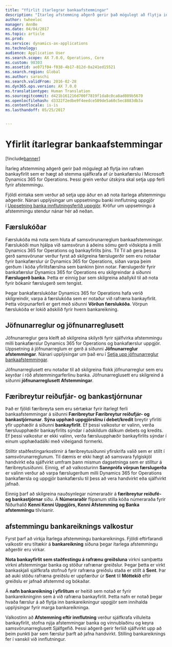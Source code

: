 ```yaml
---
title: "Yfirlit ítarlegrar bankaafstemmingar"
description: "Ítarleg afstemming aðgerð gerir það mögulegt að flytja inn rafræn bankayfirlit sem er hægt að stemma sjálfkrafa af úr bankafærslu í Microsoft Dynamics 365 for Operations.  Þessi grein verður útskýra skal setja upp ferli fyrir afstemmingu."
author: twheeloc
manager: AnnBe
ms.date: 04/04/2017
ms.topic: article
ms.prod: 
ms.service: dynamics-ax-applications
ms.technology: 
audience: Application User
ms.search.scope: AX 7.0.0, Operations, Core
ms.custom: 98303
ms.assetid: ae071f04-f038-4b17-812d-0a241ed15521
ms.search.region: Global
ms.author: saraschi
ms.search.validFrom: 2016-02-28
ms.dyn365.ops.version: AX 7.0.0
ms.translationtype: Human Translation
ms.sourcegitcommit: d421b161216d700f7819f1da8c0ca8ad089b5670
ms.openlocfilehash: d3322f2edbe9f4eedce509de5a60c5ec8883db3a
ms.contentlocale: is-is
ms.lasthandoff: 05/25/2017


---
```


# <a name="advanced-bank-reconciliation-overview"></a>Yfirlit ítarlegrar bankaafstemmingar

[!include[banner](../includes/banner.md)]


Ítarleg afstemming aðgerð gerir það mögulegt að flytja inn rafræn bankayfirlit sem er hægt að stemma sjálfkrafa af úr bankafærslu í Microsoft Dynamics 365 for Operations.  Þessi grein verður útskýra skal setja upp ferli fyrir afstemmingu.  

Fjöldi eintaka sem verður að setja upp áður en að nota ítarlega afstemmingu aðgerðir. Nánari upplýsingar um uppsetningu banki innflutning uppgjör í [Uppsetning banka innflutningsferlið uppgjör](set-up-advanced-bank-reconciliation-import-process.md).  Kröfur um uppsetningu á afstemmingu stendur nánar hér að neðan.

## <a name="transaction-codes"></a>Færslukóðar
Færslukóða má nota sem hluta af samsvörunarreglum bankaafstemmingar.  Færslukóði mun hjálpa við samsvörun á aðeins sömu gerð viðskipta á milli Dynamics 365 for Operations og bankayfirlits þíns.  Til Til að gera þessa gerð samsvörunar verður fyrst að skilgreina færslugerðir sem eru notaðar fyrir bankafærslur úr Dynamics 365 for Operations, síðan varpa þeim gerðum í kóða yfirlitsfærslna sem bankinn þinn notar.  Færslugerðir fyrir bankafærslur Dynamics 365 for Operations eru skilgreindar á síðunni **Færslugerð banka**.  Þetta er einnig þar sem skilgreina aðallykil til að nota fyrir bókanir færslugerð sem tengist. 

Þegar bankafærslukóðar Dynamics 365 for Operations hafa verið skilgreindir, varpa á færslukóða sem er notaður við rafræna bankayfirlit.  Þetta vörpunarferli er gert með síðunni **Vörðun færslukóða**.  Vörpun færslukóða er lokið aðskilið fyrir hvern bankareikning.

## <a name="matching-rules-and-matching-rule-sets"></a>Jöfnunarreglur og jöfnunarreglusett
Jöfnunarreglur gera kleift að skilgreina skilyrði fyrir sjálfvirka afstemmingu milli bankafærslur Dynamics 365 for Operations og bankafærslur uppgjör.  Uppsetning á jöfnunarreglum er gerð á síðunni **Jöfnunarreglur afstemmingar**.  Nánari upplýsingar um það eru í [Setja upp jöfnunarreglur bankaafstemmingar](set-up-bank-reconciliation-matching-rules.md). 

Jöfnunarreglusett eru notaðar til að skilgreina flokk jöfnunarreglur sem eru keyrðar í röð afstemmingarferlinu banka.  Jöfnunarreglusett eru skilgreind á síðunni **jöfnunarreglusett Afstemmingar**.

## <a name="cash-and-bank-management-parameters"></a>Færibreytur reiðufjár- og bankastjórnunar
Það er fjöldi færibreyta sem eru sértækar fyrir ítarlegt ferli bankaafstemmingar á síðunni **Færibreytur Færibreytur reiðufjár- og bankastjórnunar**.  **Sýna upphæð uppgjörslínu í debet/kredit** breytir yfirliti yfir upphæðir á síðunni **bankayfirlit**.  Ef þessi valkostur er valinn, verða færsluupphæðir bankayfirlits sýndar í aðskildum dálkum debets og kredits.  Ef þessi valkostur er ekki valinn, verða færsluupphæðir bankayfirlits sýndar í einum upphæðadálki með viðeigandi formerki. 

Stilltir staðfestingarkostirnir á færibreytusíðunni yfirskrifa valið sem er stillt í samsvörunarreglunum.  Til dæmis er ekki hægt að samsvara fylgiskjöl handvirkt eða sjálfvirkt umfram þann mismun dagsetninga sem er stilltur á færibreytusíðunni.  Einnig, ef að valkosturinn **Sannprófa vörpun færslugerða** er valinn verður að varpa færslugerðum milli Dynamics 365 for Operations bankafærsla og uppgjör bankafærslu til þess að vera handvirkt eða sjálfvirkt jafnað. 

Einnig þarf að skilgreina nauðsynlegar númeraraðir á **færibreytur reiðufé- og bankastjórnar** síðu.  Á **Númeraraðir** flipanum stilla kóða númeraraða fyrir Niðurhalið **Kenni Kenni Uppgjörs, Kenni Afstemming og Banka afstemmingu** tilvísanir.

## <a name="bank-account-reconciliation-options"></a>afstemmingu bankareiknings valkostur
Fyrst þarf að virkja Ítarlega afstemmingu bankareiknings.  Fjöldi eftirfarandi valkostir eru tiltækir á **bankareikning** síðuna þegar ítarlega afstemmingu aðgerðir eru virkar. 

**Nota bankayfirlit sem staðfestingu á rafrænu greiðsluna** virkni samþætta virkni afstemmingar banka og stöður rafrænar greiðslur.  Þegar þetta er virkt bankaskjali sjálfkrafa stofnuð fyrir rafræna greiðslu staða er stillt á **Sent**.  Þar að auki stöðu rafræna greiðslu er uppfærður úr **Sent** til **Móttekið** eftir greiðslu er jafnað afstemmd og bókaðar. 

Á **nafn bankareikning í yfirlitum** er heitið sem notað er fyrir bankareikninginn sem á við rafræna bankayfirlit.  Þetta nafn er notað þegar hvaða færslur á að flytja inn bankareikningur uppgjör sem innihalda upplýsingar fyrir marga bankareikninga. 

Valkostinn að **Afstemming eftir innflutning** verður sjálfkrafa villuleita bankayfirlit, stofna nýja afstemmingar banka og vinnublaðinu og keyra samsvörunarreglusett Sjálfgefið.  Þessi aðgerð gerir ferliið sjálfvirkt upp að þeim punkti þar sem færslur þarft að jafna handvirkt.  Stilling bankareiknings fer í vanskil við innflutningur.




